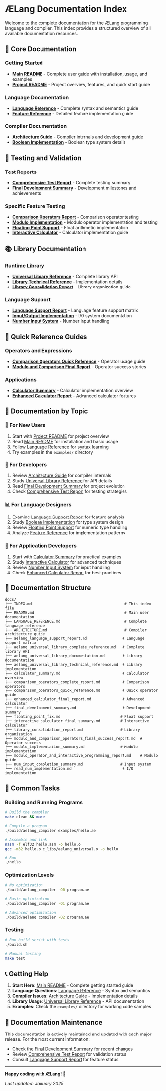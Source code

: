 # ÆLang Documentation Index

Welcome to the complete documentation for the ÆLang programming language and compiler. This index provides a structured overview of all available documentation resources.

## 📖 Core Documentation

### Getting Started
- **[Main README](README.md)** - Complete user guide with installation, usage, and examples
- **[Project README](../README.md)** - Project overview, features, and quick start guide

### Language Documentation
- **[Language Reference](LANGUAGE_REFERENCE.md)** - Complete syntax and semantics guide
- **[Feature Reference](../FEATURE_REFERENCE.md)** - Detailed feature implementation guide

### Compiler Documentation
- **[Architecture Guide](ARCHITECTURE.md)** - Compiler internals and development guide
- **[Boolean Implementation](../BOOLEAN_IMPLEMENTATION.md)** - Boolean type system details

## 🧪 Testing and Validation

### Test Reports
- **[Comprehensive Test Report](../COMPREHENSIVE_TEST_REPORT.md)** - Complete testing summary
- **[Final Development Summary](final_development_summary.md)** - Development milestones and achievements

### Specific Feature Testing
- **[Comparison Operators Report](comparison_operators_complete_report.md)** - Comparison operator testing
- **[Modulo Implementation](modulo_implementation_summary.md)** - Modulo operator implementation and testing
- **[Floating Point Support](floating_point_fix.md)** - Float arithmetic implementation
- **[Interactive Calculator](interactive_calculator_final_summary.md)** - Calculator implementation guide

## 📚 Library Documentation

### Runtime Library
- **[Universal Library Reference](aelang_universal_library_complete_reference.md)** - Complete library API
- **[Library Technical Reference](aelang_universal_library_technical_reference.md)** - Implementation details
- **[Library Consolidation Report](library_consolidation_report.md)** - Library organization guide

### Language Support
- **[Language Support Report](aelang_language_support_report.md)** - Language feature support matrix
- **[Input/Output Implementation](read_num_implementation.md)** - I/O system documentation
- **[Number Input System](num_input_completion_summary.md)** - Number input handling

## 🎯 Quick Reference Guides

### Operators and Expressions
- **[Comparison Operators Quick Reference](comparison_operators_quick_reference.md)** - Operator usage guide
- **[Modulo and Comparison Final Report](modulo_and_comparison_operators_final_success_report.md)** - Operator success stories

### Applications
- **[Calculator Summary](calculator_summary.md)** - Calculator implementation overview
- **[Enhanced Calculator Report](enhanced_calculator_final_report.md)** - Advanced calculator features

## 🎯 Documentation by Topic

### 🚀 For New Users
1. Start with [Project README](../README.md) for project overview
2. Read [Main README](README.md) for installation and basic usage
3. Follow [Language Reference](LANGUAGE_REFERENCE.md) for syntax learning
4. Try examples in the `examples/` directory

### 🔧 For Developers
1. Review [Architecture Guide](ARCHITECTURE.md) for compiler internals
2. Study [Universal Library Reference](aelang_universal_library_complete_reference.md) for API details
3. Read [Final Development Summary](final_development_summary.md) for project evolution
4. Check [Comprehensive Test Report](../COMPREHENSIVE_TEST_REPORT.md) for testing strategies

### 📊 For Language Designers
1. Examine [Language Support Report](aelang_language_support_report.md) for feature analysis
2. Study [Boolean Implementation](../BOOLEAN_IMPLEMENTATION.md) for type system design
3. Review [Floating Point Support](floating_point_fix.md) for numeric type handling
4. Analyze [Feature Reference](../FEATURE_REFERENCE.md) for implementation patterns

### 🧮 For Application Developers
1. Start with [Calculator Summary](calculator_summary.md) for practical examples
2. Study [Interactive Calculator](interactive_calculator_final_summary.md) for advanced techniques
3. Review [Number Input System](num_input_completion_summary.md) for input handling
4. Check [Enhanced Calculator Report](enhanced_calculator_final_report.md) for best practices

## 📁 Documentation Structure

```
docs/
├── INDEX.md                                          # This index file
├── README.md                                         # Main user documentation
├── LANGUAGE_REFERENCE.md                             # Complete language reference
├── ARCHITECTURE.md                                   # Compiler architecture guide
├── aelang_language_support_report.md                # Language support matrix
├── aelang_universal_library_complete_reference.md   # Complete library API
├── aelang_universal_library_documentation.md        # Library documentation
├── aelang_universal_library_technical_reference.md  # Library implementation
├── calculator_summary.md                            # Calculator overview
├── comparison_operators_complete_report.md          # Comparison operators
├── comparison_operators_quick_reference.md          # Quick operator guide
├── enhanced_calculator_final_report.md              # Advanced calculator
├── final_development_summary.md                     # Development summary
├── floating_point_fix.md                           # Float support
├── interactive_calculator_final_summary.md         # Interactive calculator
├── library_consolidation_report.md                 # Library organization
├── modulo_and_comparison_operators_final_success_report.md  # Operator success
├── modulo_implementation_summary.md                # Modulo implementation
├── modulo_operator_and_interactive_programming_report.md    # Modulo guide
├── num_input_completion_summary.md                 # Input system
└── read_num_implementation.md                       # I/O implementation
```

## 🎯 Common Tasks

### Building and Running Programs
```bash
# Build the compiler
make clean && make

# Compile a program
./build/aelang_compiler examples/hello.ae

# Assemble and link
nasm -f elf32 hello.asm -o hello.o
gcc -m32 hello.o c_libs/aelang_universal.o -o hello

# Run
./hello
```

### Optimization Levels
```bash
# No optimization
./build/aelang_compiler -O0 program.ae

# Basic optimization
./build/aelang_compiler -O1 program.ae

# Advanced optimization
./build/aelang_compiler -O2 program.ae
```

### Testing
```bash
# Run build script with tests
./build.sh

# Manual testing
make test
```

## 📞 Getting Help

1. **Start Here**: [Main README](README.md) - Complete getting started guide
2. **Language Questions**: [Language Reference](LANGUAGE_REFERENCE.md) - Syntax and semantics
3. **Compiler Issues**: [Architecture Guide](ARCHITECTURE.md) - Implementation details
4. **Library Usage**: [Universal Library Reference](aelang_universal_library_complete_reference.md) - API documentation
5. **Examples**: Check the `examples/` directory for working code samples

## 🔄 Documentation Maintenance

This documentation is actively maintained and updated with each major release. For the most current information:

- Check the [Final Development Summary](final_development_summary.md) for recent changes
- Review [Comprehensive Test Report](../COMPREHENSIVE_TEST_REPORT.md) for validation status
- Consult [Language Support Report](aelang_language_support_report.md) for feature status

---

**Happy coding with ÆLang! 🚀**

*Last updated: January 2025*
